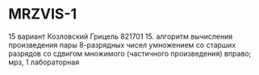 # MRZVIS-1

15 вариант Козловский Грицель 821701 15. алгоритм вычисления произведения пары 8-разрядных чисел умножением со старших разрядов со сдвигом множимого (частичного произведения) вправо; мрз, 1 лабораторная
